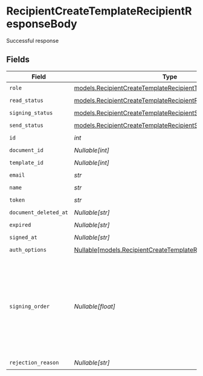 # RecipientCreateTemplateRecipientResponseBody

Successful response


## Fields

| Field                                                                                                                                  | Type                                                                                                                                   | Required                                                                                                                               | Description                                                                                                                            |
| -------------------------------------------------------------------------------------------------------------------------------------- | -------------------------------------------------------------------------------------------------------------------------------------- | -------------------------------------------------------------------------------------------------------------------------------------- | -------------------------------------------------------------------------------------------------------------------------------------- |
| `role`                                                                                                                                 | [models.RecipientCreateTemplateRecipientTemplatesRecipientsRole](../models/recipientcreatetemplaterecipienttemplatesrecipientsrole.md) | :heavy_check_mark:                                                                                                                     | N/A                                                                                                                                    |
| `read_status`                                                                                                                          | [models.RecipientCreateTemplateRecipientReadStatus](../models/recipientcreatetemplaterecipientreadstatus.md)                           | :heavy_check_mark:                                                                                                                     | N/A                                                                                                                                    |
| `signing_status`                                                                                                                       | [models.RecipientCreateTemplateRecipientSigningStatus](../models/recipientcreatetemplaterecipientsigningstatus.md)                     | :heavy_check_mark:                                                                                                                     | N/A                                                                                                                                    |
| `send_status`                                                                                                                          | [models.RecipientCreateTemplateRecipientSendStatus](../models/recipientcreatetemplaterecipientsendstatus.md)                           | :heavy_check_mark:                                                                                                                     | N/A                                                                                                                                    |
| `id`                                                                                                                                   | *int*                                                                                                                                  | :heavy_check_mark:                                                                                                                     | N/A                                                                                                                                    |
| `document_id`                                                                                                                          | *Nullable[int]*                                                                                                                        | :heavy_check_mark:                                                                                                                     | N/A                                                                                                                                    |
| `template_id`                                                                                                                          | *Nullable[int]*                                                                                                                        | :heavy_check_mark:                                                                                                                     | N/A                                                                                                                                    |
| `email`                                                                                                                                | *str*                                                                                                                                  | :heavy_check_mark:                                                                                                                     | N/A                                                                                                                                    |
| `name`                                                                                                                                 | *str*                                                                                                                                  | :heavy_check_mark:                                                                                                                     | N/A                                                                                                                                    |
| `token`                                                                                                                                | *str*                                                                                                                                  | :heavy_check_mark:                                                                                                                     | N/A                                                                                                                                    |
| `document_deleted_at`                                                                                                                  | *Nullable[str]*                                                                                                                        | :heavy_check_mark:                                                                                                                     | N/A                                                                                                                                    |
| `expired`                                                                                                                              | *Nullable[str]*                                                                                                                        | :heavy_check_mark:                                                                                                                     | N/A                                                                                                                                    |
| `signed_at`                                                                                                                            | *Nullable[str]*                                                                                                                        | :heavy_check_mark:                                                                                                                     | N/A                                                                                                                                    |
| `auth_options`                                                                                                                         | [Nullable[models.RecipientCreateTemplateRecipientAuthOptions]](../models/recipientcreatetemplaterecipientauthoptions.md)               | :heavy_check_mark:                                                                                                                     | N/A                                                                                                                                    |
| `signing_order`                                                                                                                        | *Nullable[float]*                                                                                                                      | :heavy_check_mark:                                                                                                                     | The order in which the recipient should sign the document. Only works if the document is set to sequential signing.                    |
| `rejection_reason`                                                                                                                     | *Nullable[str]*                                                                                                                        | :heavy_check_mark:                                                                                                                     | N/A                                                                                                                                    |
